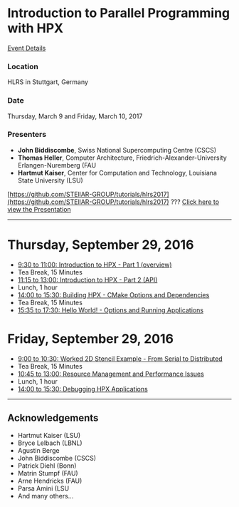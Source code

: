 # Introduction to Parallel Programming with HPX

[Event Details](http://www.hlrs.de/training/2017-03-09-hpx/)

### Location
HLRS in Stuttgart, Germany

### Date
Thursday, March 9 and Friday, March 10, 2017

### Presenters
* **John Biddiscombe**, Swiss National Supercomputing Centre (CSCS)
* **Thomas Heller**, Computer Architecture, Friedrich-Alexander-University Erlangen-Nuremberg (FAU
* **Hartmut Kaiser**, Center for Computation and Technology, Louisiana State University (LSU)

[https://github.com/STEllAR-GROUP/tutorials/hlrs2017](https://github.com/STEllAR-GROUP/tutorials/hlrs2017)
???
[Click here to view the Presentation](https://stellar-group.github.io/tutorials/hlrs2017)

---

# Thursday, September 29, 2016

* [9:30 to 11:00: Introduction to HPX - Part 1 (overview)](session1)
* Tea Break, 15 Minutes
* [11:15 to 13:00: Introduction to HPX - Part 2 (API)](session2)
* Lunch, 1 hour
* [14:00 to 15:30: Building HPX - CMake Options and Dependencies](session3)
* Tea Break, 15 Minutes
* [15:35 to 17:30: Hello World! - Options and Running Applications](session4)

# Friday, September 29, 2016

* [9:00 to 10:30: Worked 2D Stencil Example - From Serial to Distributed](session5)
* Tea Break, 15 Minutes
* [10:45 to 13:00: Resource Management and Performance Issues](session6)
* Lunch, 1 hour
* [14:00 to 15:30: Debugging HPX Applications](session7)

---
## Acknowledgements

* Hartmut Kaiser (LSU)
* Bryce Lelbach (LBNL)
* Agustin Berge
* John Biddiscombe (CSCS)
* Patrick Diehl (Bonn)
* Matrin Stumpf (FAU)
* Arne Hendricks (FAU)
* Parsa Amini (LSU
* And many others...

